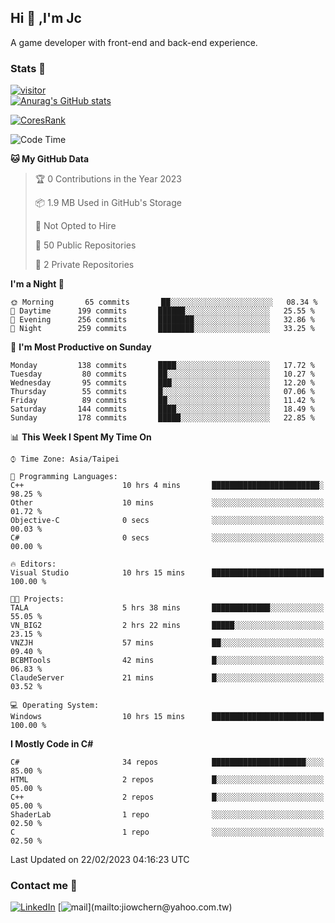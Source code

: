 ## Hi 👋 ,I'm Jc  

A game developer with front-end and back-end experience.  

### Stats  📝
[![visitor](https://visitor-badge.glitch.me/badge?page_id=jiowchern.jiowchern&style=flat-square&color=0088cc)](https://visitor-badge.glitch.me/badge?page_id=jiowchern.jiowchern&style=flat-square&color=0088cc)  
[![Anurag's GitHub stats](https://github-readme-stats.vercel.app/api?username=jiowchern&count_private=true&&show_icons=true)](https://github.com/anuraghazra/github-readme-stats)  
<!-- [![trophy](https://github-profile-trophy.vercel.app/?username=jiowchern)](https://github.com/ryo-ma/github-profile-trophy)   -->
[![CoresRank](https://cr-ss-service.azurewebsites.net/api/ScreenShot?widget=summary&username=jiowchern)](https://cr-ss-service.azurewebsites.net/api/ScreenShot?widget=summary&username=jiowchern)


<!--START_SECTION:waka-->
![Code Time](http://img.shields.io/badge/Code%20Time-939%20hrs%2014%20mins-blue)

**🐱 My GitHub Data** 

> 🏆 0 Contributions in the Year 2023
 > 
> 📦 1.9 MB Used in GitHub's Storage 
 > 
> 🚫 Not Opted to Hire
 > 
> 📜 50 Public Repositories 
 > 
> 🔑 2 Private Repositories  
 > 
**I'm a Night 🦉** 

```text
🌞 Morning       65 commits       ██░░░░░░░░░░░░░░░░░░░░░░░   08.34 % 
🌆 Daytime      199 commits       ██████░░░░░░░░░░░░░░░░░░░   25.55 % 
🌃 Evening      256 commits       ████████░░░░░░░░░░░░░░░░░   32.86 % 
🌙 Night        259 commits       ████████░░░░░░░░░░░░░░░░░   33.25 % 

```
📅 **I'm Most Productive on Sunday** 

```text
Monday         138 commits       ████░░░░░░░░░░░░░░░░░░░░░   17.72 % 
Tuesday         80 commits       ██░░░░░░░░░░░░░░░░░░░░░░░   10.27 % 
Wednesday       95 commits       ███░░░░░░░░░░░░░░░░░░░░░░   12.20 % 
Thursday        55 commits       █░░░░░░░░░░░░░░░░░░░░░░░░   07.06 % 
Friday          89 commits       ██░░░░░░░░░░░░░░░░░░░░░░░   11.42 % 
Saturday       144 commits       ████░░░░░░░░░░░░░░░░░░░░░   18.49 % 
Sunday         178 commits       █████░░░░░░░░░░░░░░░░░░░░   22.85 % 

```


📊 **This Week I Spent My Time On** 

```text
⌚︎ Time Zone: Asia/Taipei

💬 Programming Languages: 
C++                      10 hrs 4 mins       ████████████████████████░   98.25 % 
Other                    10 mins             ░░░░░░░░░░░░░░░░░░░░░░░░░   01.72 % 
Objective-C              0 secs              ░░░░░░░░░░░░░░░░░░░░░░░░░   00.03 % 
C#                       0 secs              ░░░░░░░░░░░░░░░░░░░░░░░░░   00.00 % 

🔥 Editors: 
Visual Studio            10 hrs 15 mins      █████████████████████████   100.00 % 

🐱‍💻 Projects: 
TALA                     5 hrs 38 mins       █████████████░░░░░░░░░░░░   55.05 % 
VN_BIG2                  2 hrs 22 mins       █████░░░░░░░░░░░░░░░░░░░░   23.15 % 
VNZJH                    57 mins             ██░░░░░░░░░░░░░░░░░░░░░░░   09.40 % 
BCBMTools                42 mins             █░░░░░░░░░░░░░░░░░░░░░░░░   06.83 % 
ClaudeServer             21 mins             █░░░░░░░░░░░░░░░░░░░░░░░░   03.52 % 

💻 Operating System: 
Windows                  10 hrs 15 mins      █████████████████████████   100.00 % 

```

**I Mostly Code in C#** 

```text
C#                       34 repos            █████████████████████░░░░   85.00 % 
HTML                     2 repos             █░░░░░░░░░░░░░░░░░░░░░░░░   05.00 % 
C++                      2 repos             █░░░░░░░░░░░░░░░░░░░░░░░░   05.00 % 
ShaderLab                1 repo              ░░░░░░░░░░░░░░░░░░░░░░░░░   02.50 % 
C                        1 repo              ░░░░░░░░░░░░░░░░░░░░░░░░░   02.50 % 

```



 Last Updated on 22/02/2023 04:16:23 UTC
<!--END_SECTION:waka-->



### Contact me 💬
[![LinkedIn](https://img.shields.io/badge/-JiowchernChen-0077B5?style==flat-square&logo=LinkedIn&logoColor=white)](https://www.linkedin.com/in/jiowchern-chen-4aaa90b7/) [![mail](https://img.shields.io/badge/-jiowchern%40yahoo.com.tw-blueviolet?style=flat-square&logo=yahoo!)](mailto:jiowchern@yahoo.com.tw)    

<!-- [![Linkedin Badge](https://img.shields.io/badge/-LinkedIn-blue?style=flat-square&logo=Linkedin&logoColor=white&link=https://www.linkedin.com/in/jiowchern-chen-4aaa90b7/)](https://www.linkedin.com/in/jiowchern-chen-4aaa90b7/) -->


<!--
**jiowchern/jiowchern** is a ✨ _special_ ✨ repository because its `README.md` (this file) appears on your GitHub profile.

Here are some ideas to get you started:

- 🔭 I’m currently working on ...
- 🌱 I’m currently learning ...
- 👯 I’m looking to collaborate on ...
- 🤔 I’m looking for help with ...
- 💬 Ask me about ...
- 📫 How to reach me: ...
- 😄 Pronouns: ...
- ⚡ Fun fact: ...
-->
